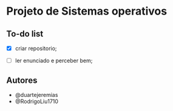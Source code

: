 # Projeto de Sistemas operativos

## To-do list

- [x] criar repositorio;
- [ ] ler enunciado e perceber bem;


## Autores
+ @duartejeremias
+ @RodrigoLiu1710
